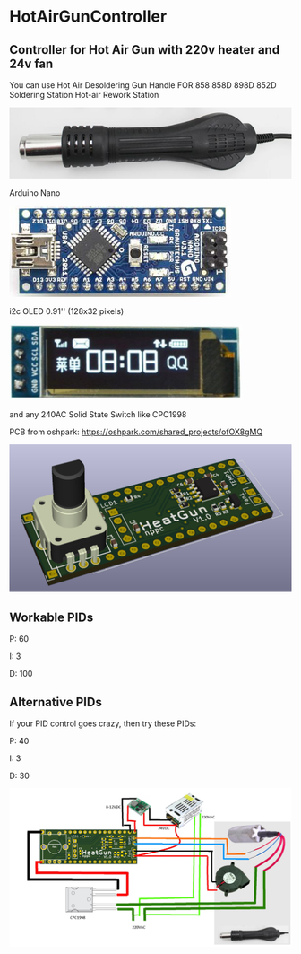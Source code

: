 # HotAirGunController
## Controller for Hot Air Gun with 220v heater and 24v fan
You can use Hot Air Desoldering Gun Handle FOR 858 858D 898D 852D Soldering Station Hot-air Rework Station

![HotAirGunHandle](Images/HotAirDesolderingGunHandle.jpg)

Arduino Nano

![Nano](Images/arduinoNano.png)

i2c OLED 0.91'' (128x32 pixels)

![Oled](Images/OLED.png)

and any 240AC Solid State Switch like CPC1998

PCB from oshpark: https://oshpark.com/shared_projects/ofOX8gMQ

![PCB 3D](Images/PCB3D.jpg)

## Workable PIDs
P: 60

I: 3

D: 100

## Alternative PIDs
If your PID control goes crazy, then try these PIDs:

P: 40

I: 3

D: 30

![Connections](Images/HotAirGunConnections.jpg)
